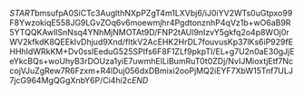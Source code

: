 $START$bmsufpA0SiCTc3AuglthNXpPZgT4m1LXVbj6/iJ0iYV2WTs0uGtpxo99F8YwzokiqE558JG9LGvZOq6v6moewmjhr4PgdtonznhP4qVz1b+wO6aB9R5YTQQKAwIlSnNsq4YNhMjNMOTAt9D/FNP2tAUl9nIzvY5gkfq2o4p8WOj0rWV2kfkdK8QEEkIvDhjud9Xnd/fltkV2AcEHK2HrDL7fouvusKp37lKs6iP929fEHHhIdWRkKM+Dv0ssIEeduG525SPIfs6F8F1ZLf9pkpTI/EL+g7U2n0aE30gJjEeYkcBQs+woUhyB3rDOUza1yiE7uwmhElLiBumRuT0t0ZDj/NvIJMioxtjEtf7NccojVJuZgRew7R6Fzxm+R4lDuj056dxDBmixi2ooPjMQ2iEYF7XbW15Tnf7ULJ7jcG964MgQGgXnbY6P/Ci4hi2c$END$